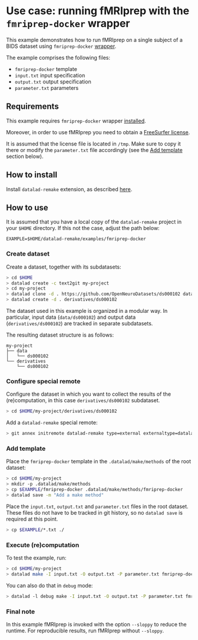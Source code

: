 # Use case: running fMRIprep with the `fmriprep-docker` wrapper 

This example demonstrates how to run fMRIprep on a single subject of a BIDS dataset using `fmriprep-docker` [wrapper](https://fmriprep.org/en/20.0.0/docker.html#running-fmriprep-with-the-fmriprep-docker-wrapper).

The example comprises the following files:
- `fmriprep-docker` template
- `input.txt` input specification
- `output.txt` output specification
- `parameter.txt` parameters

## Requirements

This example requires `fmriprep-docker` wrapper [installed](https://fmriprep.org/en/20.0.0/installation.html#the-fmriprep-docker-wrapper).

Moreover, in order to use fMRIprep you need to obtain a [FreeSurfer license](https://surfer.nmr.mgh.harvard.edu/fswiki/License).

It is assumed that the license file is located in `/tmp`. Make sure to copy it there or modify the `parameter.txt` file accordingly (see the [Add template](#add-template) section below).

## How to install

Install `datalad-remake` extension, as described [here](https://github.com/datalad/datalad-remake/tree/main?tab=readme-ov-file#installation).

## How to use

It is assumed that you have a local copy of the `datalad-remake` project in your `$HOME` directory. If this not the case, adjust the path below:

```
EXAMPLE=$HOME/datalad-remake/examples/fmriprep-docker
```

### Create dataset

Create a dataset, together with its subdatasets:

```bash
> cd $HOME
> datalad create -c text2git my-project
> cd my-project
> datalad clone -d . https://github.com/OpenNeuroDatasets/ds000102 data/ds000102
> datalad create -d . derivatives/ds000102
```

The dataset used in this example is organized in a modular way. In particular, input data (`data/ds000102`) and output data (`derivatives/ds000102`) are tracked in separate subdatasets.

The resulting dataset structure is as follows:

```
my-project
├── data
│   └── ds000102
└── derivatives
    └── ds000102
```

### Configure special remote

Configure the dataset in which you want to collect the results of the (re)computation, in this case `derivatives/ds000102` subdataset.

```bash
> cd $HOME/my-project/derivatives/ds000102
```

Add a `datalad-remake` special remote:

```bash
> git annex initremote datalad-remake type=external externaltype=datalad-remake encryption=none
```

### Add template

Place the `fmriprep-docker` template in the `.datalad/make/methods` of the root dataset:

```bash
> cd $HOME/my-project
> mkdir -p .datalad/make/methods
> cp $EXAMPLE/fmriprep-docker .datalad/make/methods/fmriprep-docker
> datalad save -m "Add a make method"
```

Place the `input.txt`, `output.txt` and `parameter.txt` files in the root dataset. These files do not have to be tracked in git history, so no `datalad save` is required at this point.

```bash
> cp $EXAMPLE/*.txt ./
```

### Execute (re)computation

To test the example, run:

```bash
> cd $HOME/my-project
> datalad make -I input.txt -O output.txt -P parameter.txt fmriprep-docker
```

You can also do that in `debug` mode:

```bash
> datalad -l debug make -I input.txt -O output.txt -P parameter.txt fmriprep-docker
```

### Final note

In this example fMRIprep is invoked with the option `--sloppy` to reduce the runtime. For reproducible results, run fMRIprep without `--sloppy`.
